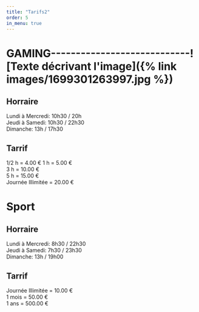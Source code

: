 ```yaml
---
title: "Tarifs2"
order: 5
in_menu: true
---
```

# GAMING----------------------------![Texte décrivant l'image]({% link images/1699301263997.jpg %})      
## Horraire 
  
Lundi à Mercredi: 10h30 / 20h  
Jeudi à Samedi: 10h30 / 22h30  
Dimanche: 13h / 17h30
                                                                                                                         
## Tarrif  
1/2 h =                          4.00 € 
1 h = 5.00 €  
3 h =                           10.00 €  
5 h =                           15.00 €  
Journée Illimitée =    20.00 € 
 
# Sport  
## Horraire   
Lundi à Mercredi: 8h30 / 22h30  
Jeudi à Samedi: 7h30 / 23h30    
Dimanche: 13h / 19h00   

## Tarrif
 Journée Illimitée   =  10.00 €  
1 mois = 50.00 €  
1 ans = 500.00 € 